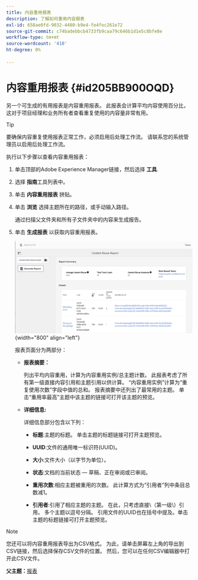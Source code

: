 ```yaml
---
title: 内容重用报表
description: 了解如何重用内容报表
exl-id: 658ae0fd-9032-4480-b9e4-fe4fec261e72
source-git-commit: c74badebbcb4733fb9caa79c646b1d1e5c8bfe8e
workflow-type: tm+mt
source-wordcount: '410'
ht-degree: 0%

---
```


# 内容重用报表 {#id205BB900OQD}

另一个可生成的有用报表是内容重用报表。 此报表会计算平均内容使用百分比，这对于项目经理和业务所有者查看重复使用的内容量非常有用。

>[!TIP]
>
> 要确保内容重复使用报表正常工作，必须启用后处理工作流。 请联系您的系统管理员以启用后处理工作流。

执行以下步骤以查看内容重用报表：

1. 单击顶部的Adobe Experience Manager链接，然后选择 **工具**.

1. 选择 **指南**&#x200B;工具列表中。

1. 单击 **内容重用报表** 拼贴。

1. 单击 **浏览** 选择主题所在的路径，或手动输入路径。

   通过扫描父文件夹和所有子文件夹中的内容来生成报告。

1. 单击 **生成报表** 以获取内容重用报表。

   ![](images/content-reuse-uuid.png){width="800" align="left"}

   报表页面分为两部分：

   - **报表摘要：**

      列出平均内容重用，计算为内容重用实例/总主题计数。 此报表考虑了所有第一级直接内容引用和主题引用以供计算。 “内容重用实例”计算为“重复使用次数”字段中值的总和。 报表摘要中还列出了最常用的主题。 单击“重用率最高”主题中该主题的链接可打开该主题的预览。

   - **详细信息:**

      详细信息部分包含以下列：

      - **标题**:主题的标题。 单击主题的标题链接可打开主题预览。

      - **UUID**:文件的通用唯一标识符\(UUID\)。

      - **大小**:文件大小（以字节为单位）。

      - **状态**:文档的当前状态 — 草稿、正在审阅或已审阅。

      - **重用次数**:相应主题被重用的次数。 此计算方式为“引用者”列中条目总数减1。

      - **引用者**:引用了相应主题的主题。 在此，只考虑直接\（第一级\）引用。 多个主题以逗号分隔。 引用文件的UUID也在括号中提及。单击主题的标题链接可打开主题预览。


>[!NOTE]
>
> 您还可以将内容重用报表导出为CSV格式。 为此，请单击屏幕左上角的导出到CSV链接，然后选择保存CSV文件的位置。 然后，您可以在任何CSV编辑器中打开此CSV文件。

**父主题：**[&#x200B;报表](reports-intro.md)
